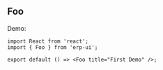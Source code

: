 ## Foo

Demo:

```tsx
import React from 'react';
import { Foo } from 'erp-ui';

export default () => <Foo title="First Demo" />;
```
